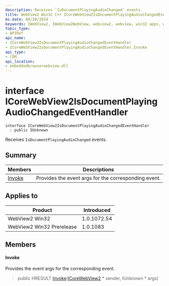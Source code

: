 ```yaml
---
description: Receives `IsDocumentPlayingAudioChanged` events.
title: WebView2 Win32 C++ ICoreWebView2IsDocumentPlayingAudioChangedEventHandler
ms.date: 08/20/2024
keywords: IWebView2, IWebView2WebView, webview2, webview, win32 apps, win32, edge, ICoreWebView2, ICoreWebView2Controller, browser control, edge html, ICoreWebView2IsDocumentPlayingAudioChangedEventHandler
topic_type: 
- APIRef
api_name:
- ICoreWebView2IsDocumentPlayingAudioChangedEventHandler
- ICoreWebView2IsDocumentPlayingAudioChangedEventHandler.Invoke
api_type:
- COM
api_location:
- embeddedbrowserwebview.dll
---
```


# interface ICoreWebView2IsDocumentPlayingAudioChangedEventHandler

```
interface ICoreWebView2IsDocumentPlayingAudioChangedEventHandler
  : public IUnknown
```

Receives `IsDocumentPlayingAudioChanged` events.

## Summary

 Members                        | Descriptions
--------------------------------|---------------------------------------------
[Invoke](#invoke) | Provides the event args for the corresponding event.

## Applies to

Product                         | Introduced
--------------------------------|---------------------------------------------
WebView2 Win32            |    1.0.1072.54
WebView2 Win32 Prerelease |    1.0.1083

## Members

#### Invoke

Provides the event args for the corresponding event.

> public HRESULT [Invoke](#invoke)([ICoreWebView2](icorewebview2.md#icorewebview2) * sender, IUnknown * args)

